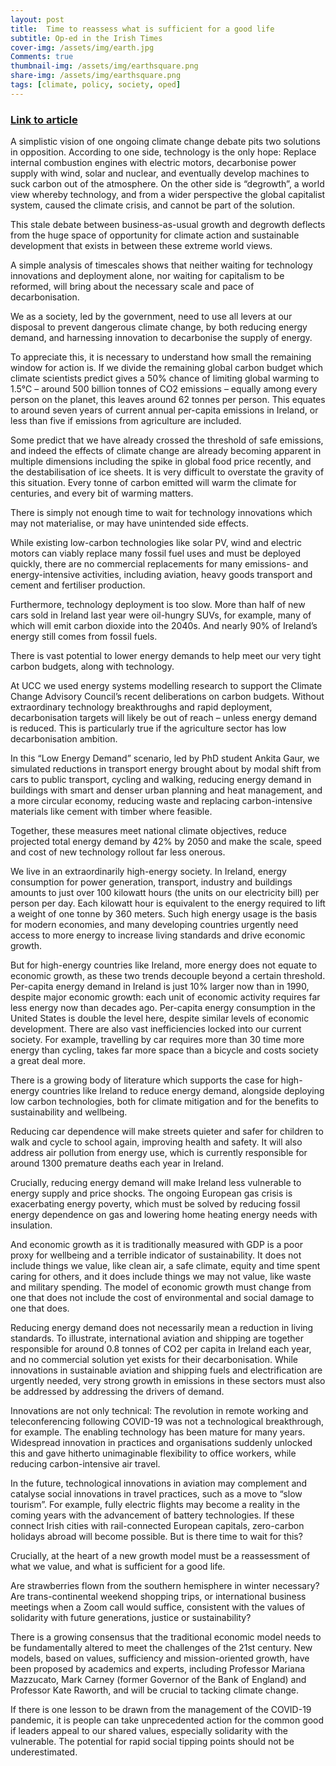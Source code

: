 ```yaml
---
layout: post
title:  Time to reassess what is sufficient for a good life
subtitle: Op-ed in the Irish Times
cover-img: /assets/img/earth.jpg
Comments: true
thumbnail-img: /assets/img/earthsquare.png
share-img: /assets/img/earthsquare.png
tags: [climate, policy, society, oped]
---
```

### [Link to article](https://www.irishtimes.com/news/science/time-to-reassess-what-is-sufficient-for-a-good-life-1.4786162)


A simplistic vision of one ongoing climate change debate pits two solutions in opposition. According to one side, technology is the only hope: Replace internal combustion engines with electric motors, decarbonise power supply with wind, solar and nuclear, and eventually develop machines to suck carbon out of the atmosphere.
On the other side is “degrowth”, a world view whereby technology, and from a wider perspective the global capitalist system, caused the climate crisis, and cannot be part of the solution.

This stale debate between business-as-usual growth and degrowth deflects from the huge space of opportunity for climate action and sustainable development that exists in between these extreme world views. 

A simple analysis of timescales shows that neither waiting for technology innovations and deployment alone, nor waiting for capitalism to be reformed, will bring about the necessary scale and pace of decarbonisation. 

We as a society, led by the government, need to use all levers at our disposal to prevent dangerous climate change, by both reducing energy demand, and harnessing innovation to decarbonise the supply of energy. 

To appreciate this, it is necessary to understand how small the remaining window for action is. If we divide the remaining global carbon budget which climate scientists predict gives a 50% chance of limiting global warming to 1.5°C – around 500 billion tonnes of CO2 emissions – equally among every person on the planet, this leaves around 62 tonnes per person. This equates to around seven years of current annual per-capita emissions in Ireland, or less than five if emissions from agriculture are included. 

Some predict that we have already crossed the threshold of safe emissions, and indeed the effects of climate change are already becoming apparent in multiple dimensions including the spike in global food price recently, and the destabilisation of ice sheets. It is very difficult to overstate the gravity of this situation.
Every tonne of carbon emitted will warm the climate for centuries, and every bit of warming matters.

There is simply not enough time to wait for technology innovations which may not materialise, or may have unintended side effects. 

While existing low-carbon technologies like solar PV, wind and electric motors can viably replace many fossil fuel uses and must be deployed quickly, there are no commercial replacements for many emissions- and energy-intensive activities, including aviation, heavy goods transport and cement and fertiliser production.

Furthermore, technology deployment is too slow. More than half of new cars sold in Ireland last year were oil-hungry SUVs, for example, many of which will emit carbon dioxide into the 2040s. And nearly 90% of Ireland’s energy still comes from fossil fuels. 

There is vast potential to lower energy demands to help meet our very tight carbon budgets, along with technology. 

At UCC we used energy systems modelling research to support the Climate Change Advisory Council’s recent deliberations on carbon budgets. Without extraordinary technology breakthroughs and rapid deployment, decarbonisation targets will likely be out of reach – unless energy demand is reduced. This is particularly true if the agriculture sector has low decarbonisation ambition.

In this “Low Energy Demand” scenario, led by PhD student Ankita Gaur, we simulated reductions in transport energy brought about by modal shift from cars to public transport, cycling and walking, reducing energy demand in buildings with smart and denser urban planning and heat management, and a more circular economy, reducing waste and replacing carbon-intensive materials like cement with timber where feasible. 

Together, these measures meet national climate objectives, reduce projected total energy demand by 42% by 2050 and make the scale, speed and cost of new technology rollout far less onerous.

We live in an extraordinarily high-energy society. In Ireland, energy consumption for power generation, transport, industry and buildings amounts to just over 100 kilowatt hours (the units on our electricity bill) per person per day. Each kilowatt hour is equivalent to the energy required to lift a weight of one tonne by 360 meters. Such high energy usage is the basis for modern economies, and many developing countries urgently need access to more energy to increase living standards and drive economic growth.

But for high-energy countries like Ireland, more energy does not equate to economic growth, as these two trends decouple beyond a certain threshold. Per-capita energy demand in Ireland is just 10% larger now than in 1990, despite major economic growth: each unit of economic activity requires far less energy now than decades ago. Per-capita energy consumption in the United States is double the level here, despite similar levels of economic development. There are also vast inefficiencies locked into our current society. For example, travelling by car requires more than 30 time more energy than cycling, takes far more space than a bicycle and costs society a great deal more. 

There is a growing body of literature which supports the case for high-energy countries like Ireland to reduce energy demand, alongside deploying low carbon technologies, both for climate mitigation and for the benefits to sustainability and wellbeing. 

Reducing car dependence will make streets quieter and safer for children to walk and cycle to school again, improving health and safety. It will also address air pollution from energy use, which is currently responsible for around 1300 premature deaths each year in Ireland. 

Crucially, reducing energy demand will make Ireland less vulnerable to energy supply and price shocks. The ongoing European gas crisis is exacerbating energy poverty, which must be solved by reducing fossil energy dependence on gas and lowering home heating energy needs with insulation.

And economic growth as it is traditionally measured with GDP is a poor proxy for wellbeing and a terrible indicator of sustainability. It does not include things we value, like clean air, a safe climate, equity and time spent caring for others, and it does include things we may not value, like waste and military spending. The model of economic growth must change from one that does not include the cost of environmental and social damage to one that does. 

Reducing energy demand does not necessarily mean a reduction in living standards. To illustrate, international aviation and shipping are together responsible for around 0.8 tonnes of CO2 per capita in Ireland each year, and no commercial solution yet exists for their decarbonisation. While innovations in sustainable aviation and shipping fuels and electrification are urgently needed, very strong growth in emissions in these sectors must also be addressed by addressing the drivers of demand. 

Innovations are not only technical: The revolution in remote working and teleconferencing following COVID-19 was not a technological breakthrough, for example. The enabling technology has been mature for many years. Widespread innovation in practices and organisations suddenly unlocked this and gave hitherto unimaginable flexibility to office workers, while reducing carbon-intensive air travel.

In the future, technological innovations in aviation may complement and catalyse social innovations in travel practices, such as a move to “slow tourism”. For example, fully electric flights may become a reality in the coming years with the advancement of battery technologies. If these connect Irish cities with rail-connected European capitals, zero-carbon holidays abroad will become possible. But is there time to wait for this?

Crucially, at the heart of a new growth model must be a reassessment of what we value, and what is sufficient for a good life.

Are strawberries flown from the southern hemisphere in winter necessary? Are trans-continental weekend shopping trips, or international business meetings when a Zoom call would suffice, consistent with the values of solidarity with future generations, justice or sustainability? 

There is a growing consensus that the traditional economic model needs to be fundamentally altered to meet the challenges of the 21st century. New models, based on values, sufficiency and mission-oriented growth, have been proposed by academics and experts, including Professor Mariana Mazzucato, Mark Carney (former Governor of the Bank of England) and Professor Kate Raworth, and will be crucial to tacking climate change. 

If there is one lesson to be drawn from the management of the COVID-19 pandemic, it is people can take unprecedented action for the common good if leaders appeal to our shared values, especially solidarity with the vulnerable. The potential for rapid social tipping points should not be underestimated. 


